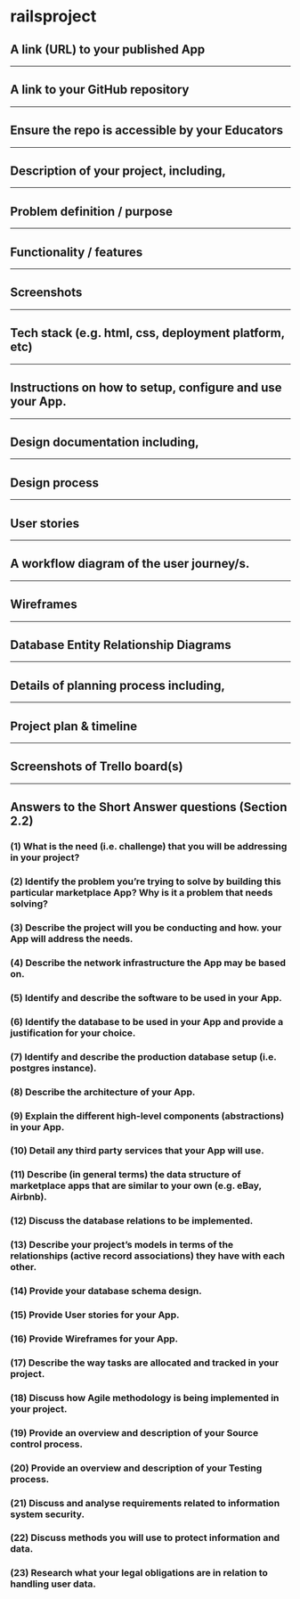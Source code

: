# railsproject

## A link (URL) to your published App

_____________________________________________________________________________________________

## A link to your GitHub repository

_____________________________________________________________________________________________

## Ensure the repo is accessible by your Educators

_____________________________________________________________________________________________

## Description of your project, including,

_____________________________________________________________________________________________

## Problem definition / purpose

_____________________________________________________________________________________________

## Functionality / features

_____________________________________________________________________________________________

## Screenshots

_____________________________________________________________________________________________

## Tech stack (e.g. html, css, deployment platform, etc)

_____________________________________________________________________________________________

## Instructions on how to setup, configure and use your App.

_____________________________________________________________________________________________

## Design documentation including,

_____________________________________________________________________________________________

## Design process

_____________________________________________________________________________________________

## User stories

_____________________________________________________________________________________________

## A workflow diagram of the user journey/s.

_____________________________________________________________________________________________

## Wireframes

_____________________________________________________________________________________________

## Database Entity Relationship Diagrams

_____________________________________________________________________________________________

## Details of planning process including,

_____________________________________________________________________________________________

## Project plan & timeline

_____________________________________________________________________________________________

## Screenshots of Trello board(s)

_____________________________________________________________________________________________

## Answers to the Short Answer questions (Section 2.2)

### (1) What is the need (i.e. challenge) that you will be addressing in your project?

### (2) Identify the problem you’re trying to solve by building this particular marketplace App? Why is it a problem that needs solving?

### (3) Describe the project will you be conducting and how. your App will address the needs.

### (4) Describe the network infrastructure the App may be based on.

### (5) Identify and describe the software to be used in your App.

### (6) Identify the database to be used in your App and provide a justification for your choice.

### (7) Identify and describe the production database setup (i.e. postgres instance).

### (8) Describe the architecture of your App.

### (9) Explain the different high-level components (abstractions) in your App.

### (10) Detail any third party services that your App will use.

### (11) Describe (in general terms) the data structure of marketplace apps that are similar to your own (e.g. eBay, Airbnb).

### (12) Discuss the database relations to be implemented.

### (13) Describe your project’s models in terms of the relationships (active record associations) they have with each other.

### (14) Provide your database schema design.

### (15) Provide User stories for your App.

### (16) Provide Wireframes for your App.

### (17) Describe the way tasks are allocated and tracked in your project.

### (18) Discuss how Agile methodology is being implemented in your project.

### (19) Provide an overview and description of your Source control process.

### (20) Provide an overview and description of your Testing process.

### (21) Discuss and analyse requirements related to information system security.

### (22) Discuss methods you will use to protect information and data.

### (23) Research what your legal obligations are in relation to handling user data.